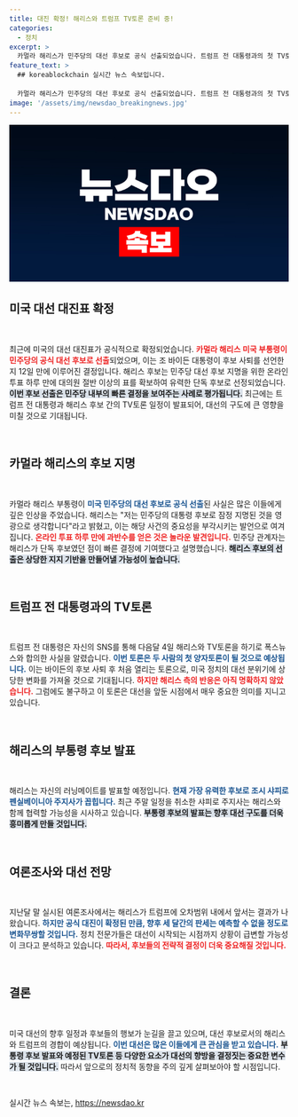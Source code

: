 ```yaml
---
title: 대진 확정! 해리스와 트럼프 TV토론 준비 중!
categories:
  - 정치
excerpt: >
  카멀라 해리스가 민주당의 대선 후보로 공식 선출되었습니다. 트럼프 전 대통령과의 첫 TV토론이 한 달 뒤 개최될 예정이며, 판세는 여전히 불확실합니다. 해리스는 자신의 러닝메이트 발표도 준비 중입니다. 클릭하여 더 자세한 뉴스를 확인하세요!
feature_text: >
  ## koreablockchain 실시간 뉴스 속보입니다.

  카멀라 해리스가 민주당의 대선 후보로 공식 선출되었습니다. 트럼프 전 대통령과의 첫 TV토론이 한 달 뒤 개최될 예정이며, 판세는 여전히 불확실합니다. 해리스는 자신의 러닝메이트 발표도 준비 중입니다. 클릭하여 더 자세한 뉴스를 확인하세요!
image: '/assets/img/newsdao_breakingnews.jpg'
---
```


<p><img src="/assets/img/newsdao_breakingnews.jpg" alt="koreablockchain 속보" /></p>

<h2 data-ke-size="size26">미국 대선 대진표 확정</h2>

<p data-ke-size="size16">&nbsp;</p>

<p>최근에 미국의 대선 대진표가 공식적으로 확정되었습니다. <b><span style="color: #ee2323;">카멀라 해리스 미국 부통령이 민주당의 공식 대선 후보로 선출</span></b>되었으며, 이는 조 바이든 대통령이 후보 사퇴를 선언한 지 12일 만에 이루어진 결정입니다. 해리스 후보는 민주당 대선 후보 지명을 위한 온라인 투표 하루 만에 대의원 절반 이상의 표를 확보하여 유력한 단독 후보로 선정되었습니다. <b><span style="background-color: #21538527;">이번 후보 선출은 민주당 내부의 빠른 결정을 보여주는 사례로 평가됩니다.</span></b> 최근에는 트럼프 전 대통령과 해리스 후보 간의 TV토론 일정이 발표되어, 대선의 구도에 큰 영향을 미칠 것으로 기대됩니다. </p>

<p data-ke-size="size16">&nbsp;</p>

<h2 data-ke-size="size26">카멀라 해리스의 후보 지명</h2>

<p data-ke-size="size16">&nbsp;</p>

<p>카멀라 해리스 부통령이 <b><span style="color: #1a5490;">미국 민주당의 대선 후보로 공식 선출</span></b>된 사실은 많은 이들에게 깊은 인상을 주었습니다. 해리스는 "저는 민주당의 대통령 후보로 잠정 지명된 것을 영광으로 생각합니다"라고 밝혔고, 이는 해당 사건의 중요성을 부각시키는 발언으로 여겨집니다. <b><span style="color: #ee2323;">온라인 투표 하루 만에 과반수를 얻은 것은 놀라운 발견입니다.</span></b> 민주당 관계자는 해리스가 단독 후보였던 점이 빠른 결정에 기여했다고 설명했습니다. <b><span style="background-color: #21538527;">해리스 후보의 선출은 상당한 지지 기반을 만들어낼 가능성이 높습니다.</span></b> </p>

<p data-ke-size="size16">&nbsp;</p>

<h2 data-ke-size="size26">트럼프 전 대통령과의 TV토론</h2>

<p data-ke-size="size16">&nbsp;</p>

<p>트럼프 전 대통령은 자신의 SNS를 통해 다음달 4일 해리스와 TV토론을 하기로 폭스뉴스와 합의한 사실을 알렸습니다. <b><span style="color: #1a5490;">이번 토론은 두 사람의 첫 양자토론이 될 것으로 예상됩니다.</span></b> 이는 바이든의 후보 사퇴 후 처음 열리는 토론으로, 미국 정치의 대선 분위기에 상당한 변화를 가져올 것으로 기대됩니다. <b><span style="color: #ee2323;">하지만 해리스 측의 반응은 아직 명확하지 않았습니다.</span></b> 그럼에도 불구하고 이 토론은 대선을 앞둔 시점에서 매우 중요한 의미를 지니고 있습니다. </p>

<p data-ke-size="size16">&nbsp;</p>

<h2 data-ke-size="size26">해리스의 부통령 후보 발표</h2>

<p data-ke-size="size16">&nbsp;</p>

<p>해리스는 자신의 러닝메이트를 발표할 예정입니다. <b><span style="color: #1a5490;">현재 가장 유력한 후보로 조시 샤피로 펜실베이니아 주지사가 꼽힙니다.</span></b> 최근 주말 일정을 취소한 샤피로 주지사는 해리스와 함께 협력할 가능성을 시사하고 있습니다. <b><span style="background-color: #21538527;">부통령 후보의 발표는 향후 대선 구도를 더욱 흥미롭게 만들 것입니다.</span></b> </p>

<p data-ke-size="size16">&nbsp;</p>

<h2 data-ke-size="size26">여론조사와 대선 전망</h2>

<p data-ke-size="size16">&nbsp;</p>

<p>지난달 말 실시된 여론조사에서는 해리스가 트럼프에 오차범위 내에서 앞서는 결과가 나왔습니다. <b><span style="color: #1a5490;">하지만 공식 대진이 확정된 만큼, 향후 세 달간의 판세는 예측할 수 없을 정도로 변화무쌍할 것입니다.</span></b> 정치 전문가들은 대선이 시작되는 시점까지 상황이 급변할 가능성이 크다고 분석하고 있습니다. <b><span style="color: #ee2323;">따라서, 후보들의 전략적 결정이 더욱 중요해질 것입니다.</span></b> </p>

<p data-ke-size="size16">&nbsp;</p>

<h2 data-ke-size="size26">결론</h2>

<p data-ke-size="size16">&nbsp;</p>

<p>미국 대선의 향후 일정과 후보들의 행보가 눈길을 끌고 있으며, 대선 후보로서의 해리스와 트럼프의 경합이 예상됩니다. <b><span style="color: #1a5490;">이번 대선은 많은 이들에게 큰 관심을 받고 있습니다.</span></b> <b><span style="background-color: #21538527;">부통령 후보 발표와 예정된 TV토론 등 다양한 요소가 대선의 향방을 결정짓는 중요한 변수가 될 것입니다.</span></b> 따라서 앞으로의 정치적 동향을 주의 깊게 살펴보아야 할 시점입니다. </p>

<p data-ke-size="size16">&nbsp;</p>
실시간 뉴스 속보는, <a href="https://newsdao.kr" rel="dofollow">https://newsdao.kr</a>


